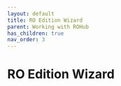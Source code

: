 ```yaml
---
layout: default
title: RO Edition Wizard
parent: Working with ROHub
has_children: true
nav_order: 3
---
```


# RO Edition Wizard
